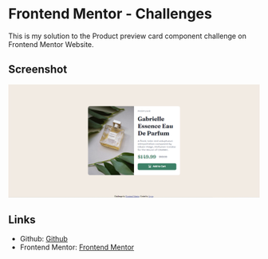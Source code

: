 # Frontend Mentor - Challenges

This is my solution to the Product preview card component challenge on Frontend Mentor Website.

## Screenshot
![Product preview card component - desktop](images/screenshot-desktop.png)

## Links
* Github: [Github](https://github.com/joyce-souza)
* Frontend Mentor: [Frontend Mentor](https://www.frontendmentor.io/profile/joyce-souza)

 
